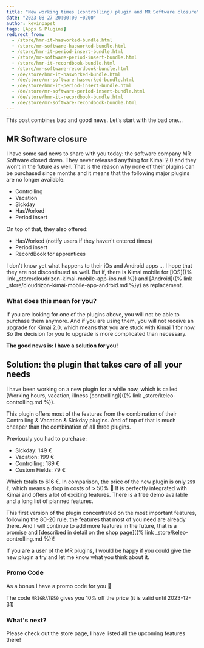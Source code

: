 ```yaml
---
title: "New working times (controlling) plugin and MR Software closure"
date: "2023-08-27 20:00:00 +0200"
author: kevinpapst
tags: [Apps & Plugins]
redirect_from:
  - /store/hmr-it-hasworked-bundle.html
  - /store/mr-software-hasworked-bundle.html
  - /store/hmr-it-period-insert-bundle.html
  - /store/mr-software-period-insert-bundle.html
  - /store/hmr-it-recordbook-bundle.html
  - /store/mr-software-recordbook-bundle.html
  - /de/store/hmr-it-hasworked-bundle.html
  - /de/store/mr-software-hasworked-bundle.html
  - /de/store/hmr-it-period-insert-bundle.html
  - /de/store/mr-software-period-insert-bundle.html
  - /de/store/hmr-it-recordbook-bundle.html
  - /de/store/mr-software-recordbook-bundle.html
---
```


This post combines bad and good news. Let's start with the bad one...

## MR Software closure

I have some sad news to share with you today: the software company MR Software closed down. 
They never released anything for Kimai 2.0 and they won't in the future as well.
That is the reason why none of their plugins can be purchased since months and it means that the following major plugins are no longer available:

- Controlling
- Vacation
- Sickday
- HasWorked
- Period insert

On top of that, they also offered:

- HasWorked (notify users if they haven't entered times)
- Period insert
- RecordBook for apprentices

I don't know yet what happens to their iOs and Android apps ... I hope that they are not discontinued as well.
But if, there is Kimai mobile for [iOS]({% link _store/cloudrizon-kimai-mobile-app-ios.md %}) and [Android]({% link _store/cloudrizon-kimai-mobile-app-android.md %}y) as replacement.

### What does this mean for you?

If you are looking for one of the plugins above, you will not be able to purchase them anymore.
And if you are using them, you will not receive an upgrade for Kimai 2.0, which means that you are stuck with Kimai 1 for now. 
So the decision for you to upgrade is more complicated than necessary.

**The good news is: I have a solution for you!**

## Solution: the plugin that takes care of all your needs

I have been working on a new plugin for a while now, which is called [Working hours, vacation, illness (controlling)]({% link _store/keleo-controlling.md %}).

This plugin offers most of the features from the combination of their Controlling & Vacation & Sickday plugins.
And of top of that is much cheaper than the combination of all three plugins.

Previously you had to purchase:

- Sickday: 149 €
- Vacation: 199 €
- Controlling: 189 €
- Custom Fields: 79 €

Which totals to 616 €. In comparison, the price of the new plugin is only `299 €`, which means a drop in costs of > 50% 🚀
It is perfectly integrated with Kimai and offers a lot of exciting features.
There is a free demo available and a long list of planned features.

This first version of the plugin concentrated on the most important features, following the 80-20 rule, the features that most of you need are already there.
And I will continue to add more features in the future, that is a promise and [described in detail on the shop page]({% link _store/keleo-controlling.md %})!

If you are a user of the MR plugins, I would be happy if you could give the new plugin a try and let me know what you think about it.

### Promo Code

As a bonus I have a promo code for you 🦄

The code `MRIGRATE50` gives you 10% off the price (it is valid until 2023-12-31) 

### What's next?

Please check out the store page, I have listed all the upcoming features there!
